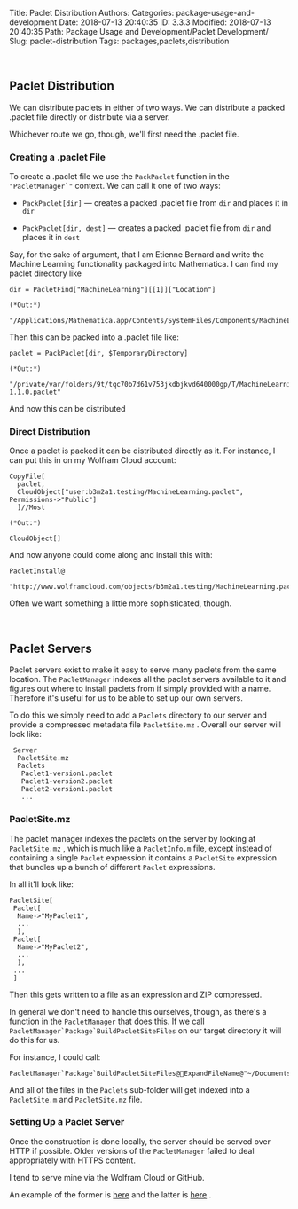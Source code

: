Title: Paclet Distribution
Authors: 
Categories: package-usage-and-development
Date: 2018-07-13 20:40:35
ID: 3.3.3
Modified: 2018-07-13 20:40:35
Path: Package Usage and Development/Paclet Development/
Slug: paclet-distribution
Tags: packages,paclets,distribution

<a id="paclet-distribution" style="width:0;height:0;margin:0;padding:0;">&zwnj;</a>

## Paclet Distribution

We can distribute paclets in either of two ways. We can distribute a packed .paclet file directly or distribute via a server.

Whichever route we go, though, we'll first need the .paclet file.

### Creating a .paclet File

To create a .paclet file we use the  ```PackPaclet```  function in the  ```"PacletManager`"```  context. We can call it one of two ways:

* ```PackPaclet[dir]```  — creates a packed .paclet file from  ```dir```  and places it in  ```dir```

* ```PackPaclet[dir, dest]```  — creates a packed .paclet file from  ```dir```  and places it in  ```dest```

Say, for the sake of argument, that I am Etienne Bernard and write the Machine Learning functionality packaged into Mathematica. I can find my paclet directory like

    dir = PacletFind["MachineLearning"][[1]]["Location"]

    (*Out:*)
    
    "/Applications/Mathematica.app/Contents/SystemFiles/Components/MachineLearning"

Then this can be packed into a .paclet file like:

    paclet = PackPaclet[dir, $TemporaryDirectory]

    (*Out:*)
    
    "/private/var/folders/9t/tqc70b7d61v753jkdbjkvd640000gp/T/MachineLearning-1.1.0.paclet"

And now this can be distributed

### Direct Distribution

Once a paclet is packed it can be distributed directly as it. For instance, I can put this in on my Wolfram Cloud account:

    CopyFile[
      paclet, 
      CloudObject["user:b3m2a1.testing/MachineLearning.paclet", Permissions->"Public"]
      ]//Most

    (*Out:*)
    
    CloudObject[]

And now anyone could come along and install this with:

    PacletInstall@
      "http://www.wolframcloud.com/objects/b3m2a1.testing/MachineLearning.paclet"

Often we want something a little more sophisticated, though.

<a id="paclet-servers" style="width:0;height:0;margin:0;padding:0;">&zwnj;</a>

## Paclet Servers

Paclet servers exist to make it easy to serve many paclets from the same location. The  ```PacletManager```  indexes all the paclet servers available to it and figures out where to install paclets from if simply provided with a name. Therefore it's useful for us to be able to set up our own servers.

To do this we simply need to add a  ```Paclets```  directory to our server and provide a compressed metadata file  ```PacletSite.mz``` . Overall our server will look like:

```none
 Server 
  PacletSite.mz 
  Paclets 
   Paclet1-version1.paclet 
   Paclet1-version2.paclet 
   Paclet2-version1.paclet 
   ...
```

### PacletSite.mz

The paclet manager indexes the paclets on the server by looking at  ```PacletSite.mz``` , which is much like a  ```PacletInfo.m```  file, except instead of containing a single  ```Paclet```  expression it contains a  ```PacletSite```  expression that bundles up a bunch of different  ```Paclet```  expressions.

In all it'll look like:

    PacletSite[
     Paclet[
      Name->"MyPaclet1",
      ...
      ],
     Paclet[
      Name->"MyPaclet2",
      ...
      ],
     ...
     ]

Then this gets written to a file as an expression and ZIP compressed.

In general we don't need to handle this ourselves, though, as there's a function in the  ```PacletManager```  that does this. If we call  ```PacletManager`Package`BuildPacletSiteFiles```  on our target directory it will do this for us.

For instance, I could call:

    PacletManager`Package`BuildPacletSiteFiles@ExpandFileName@"~/Documents/GitHub/GitHubServer"

And all of the files in the  ```Paclets```   sub-folder will get indexed into a  ```PacletSite.m```   and  ```PacletSite.mz```   file.

### Setting Up a Paclet Server

Once the construction is done locally, the server should be served over HTTP if possible. Older versions of the  ```PacletManager```  failed to deal appropriately with HTTPS content.

I tend to serve mine via the Wolfram Cloud or GitHub.

An example of the former is  [here](https://www.wolframcloud.com/objects/b3m2a1.paclets/PacletServer/)  and the latter is  [here](https://paclets.github.io/PacletServer/) .